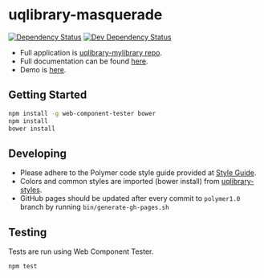 # uqlibrary-masquerade

[![Dependency Status](https://david-dm.org/uqlibrary/uqlibrary-masquerade.svg)](https://david-dm.org/uqlibrary/uqlibrary-masquerade)
[![Dev Dependency Status](https://david-dm.org/uqlibrary/uqlibrary-masquerade/dev-status.svg)](https://david-dm.org/uqlibrary/uqlibrary-masquerade?type=dev)

* Full application is [uqlibrary-mylibrary repo](https://github.com/uqlibrary/uqlibrary-mylibrary/).
* Full documentation can be found [here](https://uqlibrary.github.io/uqlibrary-masquerade/uqlibrary-masquerade/).
* Demo is [here](https://uqlibrary.github.io/uqlibrary-masquerade/uqlibrary-masquerade/demo/).

## Getting Started

```sh
npm install -g web-component-tester bower
npm install
bower install
```

## Developing

* Please adhere to the Polymer code style guide provided at [Style Guide](http://polymerelements.github.io/style-guide/).
* Colors and common styles are imported (bower install) from [uqlibrary-styles](http://github.com/uqlibrary/uqlibrary-styles).
* GitHub pages should be updated after every commit to `polymer1.0` branch by running `bin/generate-gh-pages.sh`

## Testing

Tests are run using Web Component Tester.

```sh
npm test
```
